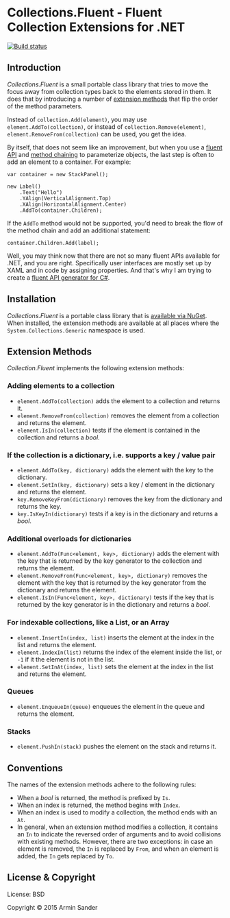 # Collections.Fluent - Fluent Collection Extensions for .NET

[![Build status](https://ci.appveyor.com/api/projects/status/3r8h4cwno4dp73j9?svg=true)](https://ci.appveyor.com/project/pragmatrix/collections-fluent)

## Introduction

*Collections.Fluent* is a small portable class library that tries to move the focus away from collection types back to the elements stored in them. It does that by introducing a number of [extension methods](https://msdn.microsoft.com/en-us//library/bb383977.aspx) that flip the order of the method parameters.

Instead of ``collection.Add(element)``, you may use ``element.AddTo(collection)``, or instead of ``collection.Remove(element)``, ``element.RemoveFrom(collection)`` can be used, you get the idea.

By itself, that does not seem like an improvement, but when you use a [fluent API](https://en.wikipedia.org/wiki/Fluent_interface) and [method chaining](https://en.wikipedia.org/wiki/Method_chaining) to parameterize objects, the last step is often to add an element to a container. For example:

	var container = new StackPanel();
	
	new Label()
		.Text("Hello")
		.YAlign(VerticalAlignment.Top)
		.XAlign(HorizontalAlignment.Center)
		.AddTo(container.Children);

If the `AddTo` method would not be supported, you'd need to break the flow of the method chain and add an additional statement:

	container.Children.Add(label);

Well, you may think now that there are not so many fluent APIs available for .NET, and you are right. Specifically user interfaces are mostly set up by XAML and in code by assigning properties. And that's why I am trying to create a [fluent API generator for C#](https://github.com/pragmatrix/AutoFluent). 

## Installation

*Collections.Fluent* is a portable class library that is [available via NuGet](https://www.nuget.org/packages/Collections.Fluent/). When installed, the extension methods are available at all places where the `System.Collections.Generic` namespace is used.

## Extension Methods

*Collection.Fluent* implements the following extension methods:

### Adding elements to a collection

- `element.AddTo(collection)` adds the element to a collection and returns it.
- `element.RemoveFrom(collection)` removes the element from a collection and returns the element.
- `element.IsIn(collection)` tests if the element is contained in the collection and returns a *bool*.

### If the collection is a dictionary, i.e. supports a key / value pair

- `element.AddTo(key, dictionary)` adds the element with the key to the dictionary.
- `element.SetIn(key, dictionary)` sets a key / element in the dictionary and returns the element.
- `key.RemoveKeyFrom(dictionary)` removes the key from the dictionary and returns the key.
- `key.IsKeyIn(dictionary)` tests if a key is in the dictionary and returns a *bool*.

### Additional overloads for dictionaries

- `element.AddTo(Func<element, key>, dictionary)` adds the element with the key that is returned by the key generator to the collection and returns the element.
- `element.RemoveFrom(Func<element, key>, dictionary)` removes the element with the key that is returned by the key generator from the dictionary and returns the element.
- `element.IsIn(Func<element, key>, dictionary)` tests if the key that is returned by the key generator is in the dictionary and returns a *bool*.

### For indexable collections, like a List, or an Array

- `element.InsertIn(index, list)` inserts the element at the index in the list and returns the element.
- `element.IndexIn(list)` returns the index of the element inside the list, or `-1` if it the element is not in the list.
- `element.SetInAt(index, list)` sets the element at the index in the list and returns the element.

### Queues

- `element.EnqueueIn(queue)` enqueues the element in the queue and returns the element.

### Stacks

- `element.PushIn(stack)` pushes the element on the stack and returns it.

## Conventions

The names of the extension methods adhere to the following rules:

- When a *bool* is returned, the method is prefixed by `Is`.
- When an index is returned, the method begins with `Index`.
- When an index is used to modify a collection, the method ends with an `At`.
- In general, when an extension method modifies a collection, it contains an `In` to indicate the reversed order of arguments and to avoid collisions with existing methods. However, there are two exceptions: in case an element is removed, the `In` is replaced by `From`, and when an element is added, the `In` gets replaced by `To`.

## License & Copyright

License: BSD

Copyright © 2015 Armin Sander










